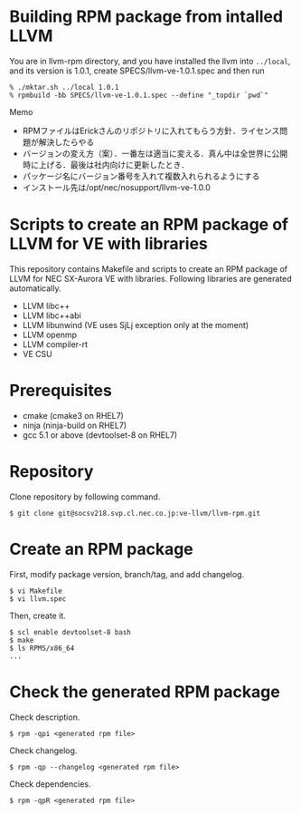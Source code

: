 Building RPM package from intalled LLVM
=======================================

You are in llvm-rpm directory, and you have installed the llvm into `../local`,
and its version is 1.0.1, create SPECS/llvm-ve-1.0.1.spec and then run

```
% ./mktar.sh ../local 1.0.1
% rpmbuild -bb SPECS/llvm-ve-1.0.1.spec --define "_topdir `pwd`"
```

Memo

- RPMファイルはErickさんのリポジトリに入れてもらう方針．ライセンス問題が解決したらやる
- バージョンの変え方（案）．一番左は適当に変える．真ん中は全世界に公開時に上げる．最後は社内向けに更新したとき．
- パッケージ名にバージョン番号を入れて複数入れられるようにする
- インストール先は/opt/nec/nosupport/llvm-ve-1.0.0



Scripts to create an RPM package of LLVM for VE with libraries
==============================================================

This repository contains Makefile and scripts to create an RPM package
of LLVM for NEC SX-Aurora VE with libraries.  Following libraries
are generated automatically.

- LLVM libc++
- LLVM libc++abi
- LLVM libunwind (VE uses SjLj exception only at the moment)
- LLVM openmp
- LLVM compiler-rt
- VE CSU

Prerequisites
=============

  - cmake (cmake3 on RHEL7)
  - ninja (ninja-build on RHEL7)
  - gcc 5.1 or above (devtoolset-8 on RHEL7)

Repository
==========

Clone repository by following command.

    $ git clone git@socsv218.svp.cl.nec.co.jp:ve-llvm/llvm-rpm.git

Create an RPM package
=====================

First, modify package version, branch/tag, and add changelog.

    $ vi Makefile
    $ vi llvm.spec

Then, create it.

    $ scl enable devtoolset-8 bash
    $ make
    $ ls RPMS/x86_64
    ...

Check the generated RPM package
===============================

Check description.

    $ rpm -qpi <generated rpm file>

Check changelog.

    $ rpm -qp --changelog <generated rpm file>

Check dependencies.

    $ rpm -qpR <generated rpm file>

